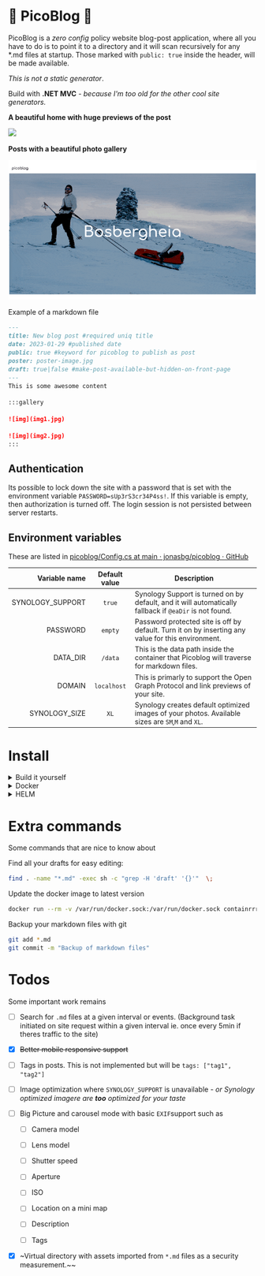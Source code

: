 # 📄 PicoBlog 📄

PicoBlog is a *zero config* policy website blog-post application, where all you have to do is to point it to a directory and it will scan recursively for any *.md files at startup.
Those marked with `public: true` inside the header, will be made available.

*This is not a static generator*.

Build with **.NET MVC** - *because I'm too old for the other cool site generators.*

**A beautiful home with huge previews of the post**

![](.github/docs/images/home.gif)

**Posts with a beautiful photo gallery**

![](.github/docs/images/post.gif)

Example of a markdown file

```markdown
---
title: New blog post #required uniq title
date: 2023-01-29 #published date
public: true #keyword for picoblog to publish as post
poster: poster-image.jpg
draft: true|false #make-post-available-but-hidden-on-front-page
---
This is some awesome content

:::gallery

![img](img1.jpg)

![img](img2.jpg)
:::
```

## Authentication

Its possible to lock down the site with a password that is set with the environment variable `PASSWORD=sUp3rS3cr34P4ss!`. If this variable is empty, then authorization is turned off. The login session is not persisted between server restarts.

## Environment variables

These are listed in [picoblog/Config.cs at main · jonasbg/picoblog · GitHub](https://github.com/jonasbg/picoblog/blob/main/Models/Config.cs)

| Variable name    | Default value | Description                                                                                            |
| ----------------:|:-------------:| ------------------------------------------------------------------------------------------------------ |
| SYNOLOGY_SUPPORT | `true`        | Synology Support is turned on by default, and it will automatically fallback if `@eaDir` is not found. |
| PASSWORD         | `empty`       | Password protected site is off by default. Turn it on by inserting any value for this environment.     |
| DATA_DIR         | `/data`       | This is the data path inside the container that Picoblog will traverse for markdown files.             |
| DOMAIN           | `localhost`   | This is primarly to support the Open Graph Protocol and link previews of your site.                    |
| SYNOLOGY_SIZE    | `XL`          | Synology creates default optimized images of your photos. Available sizes are `SM`,`M` and `XL`.       |

# Install

<details>
  <summary>Build it yourself</summary>

```bash
docker build . -t jonasbg/picoblog
```

</details>

<details>
  <summary>Docker</summary>

  The latest build will always be uploaded to dockerhub so download it from there.

```bash
docker run -d -p 8080:8080 -e DOMAIN=pico.blog --name picoblog --volume /image/directory:/data:ro jonasbg/picoblog
```

  Open ➡ [localhost:8080](http://localhost:8080).

</details>

<details>
  <summary>HELM</summary>

```bash
helm repo add picoblog https://jonasbg.github.io/picoblog
helm repo install picoblog/picoblog --name picoblog
```

</details>

# Extra commands

Some commands that are nice to know about

Find all your drafts for easy editing:

```bash
find . -name "*.md" -exec sh -c "grep -H 'draft' '{}'"  \;
```

Update the docker image to latest version

```bash
docker run --rm -v /var/run/docker.sock:/var/run/docker.sock containrrr/watchtower --run-once picoblog
```

Backup your markdown files with git

```bash
git add *.md
git commit -m "Backup of markdown files"
```

# Todos

Some important work remains

- [ ] Search for `.md` files at a given interval or events. (Background task initiated on site request within a given interval ie. once every 5min if theres traffic to the site)

- [x] ~~Better mobile responsive support~~

- [ ] Tags in posts. This is not implemented but will be `tags: ["tag1", "tag2"]`

- [ ] Image optimization where `SYNOLOGY_SUPPORT` is unavailable - *or Synology optimized imagere are **too** optimized for your taste*

- [ ] Big Picture and carousel mode with basic `EXIF`support such as
  
  - [ ] Camera model
  
  - [ ] Lens model
  
  - [ ] Shutter speed
  
  - [ ] Aperture
  
  - [ ] ISO
  
  - [ ] Location on a mini map
  
  - [ ] Description
  
  - [ ] Tags

- [x] ~Virtual directory with assets imported from `*.md` files as a security measurement.~~
